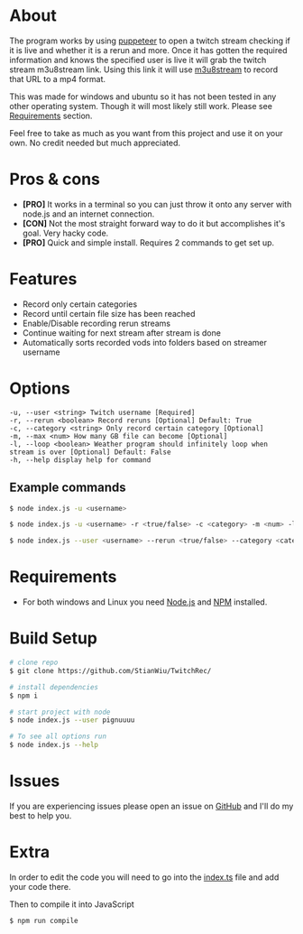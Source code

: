 # About

The program works by using [puppeteer](https://github.com/puppeteer/puppeteer) to open a twitch stream checking if it is live and whether it is a rerun and more. Once it has gotten the required information and knows the specified user is live it will grab the twitch stream m3u8stream link. Using this link it will use [m3u8stream](https://www.npmjs.com/package/m3u8stream) to record that URL to a mp4 format.

This was made for windows and ubuntu so it has not been tested in any other operating system. Though it will most likely still work. Please see [Requirements](#requirements) section.

Feel free to take as much as you want from this project and use it on your own. No credit needed but much appreciated.

# Pros & cons

- **[PRO]** It works in a terminal so you can just throw it onto any server with node.js and an internet connection.
- **[CON]** Not the most straight forward way to do it but accomplishes it's goal. Very hacky code.
- **[PRO]** Quick and simple install. Requires 2 commands to get set up.

# Features

- Record only certain categories
- Record until certain file size has been reached
- Enable/Disable recording rerun streams
- Continue waiting for next stream after stream is done
- Automatically sorts recorded vods into folders based on streamer username

# Options

```
-u, --user <string> Twitch username [Required]
-r, --rerun <boolean> Record reruns [Optional] Default: True
-c, --category <string> Only record certain category [Optional]
-m, --max <num> How many GB file can become [Optional]
-l, --loop <boolean> Weather program should infinitely loop when stream is over [Optional] Default: False
-h, --help display help for command
```

## Example commands

```bash
$ node index.js -u <username>

$ node index.js -u <username> -r <true/false> -c <category> -m <num> -l <true/false>

$ node index.js --user <username> --rerun <true/false> --category <category> --max <num> --loop <true/false>
```

# Requirements

- For both windows and Linux you need [Node.js](https://nodejs.org/) and [NPM](https://nodejs.org/) installed.

# Build Setup

```bash
# clone repo
$ git clone https://github.com/StianWiu/TwitchRec/

# install dependencies
$ npm i

# start project with node
$ node index.js --user pignuuuu

# To see all options run
$ node index.js --help
```

# Issues

If you are experiencing issues please open an issue on [GitHub](https://github.com/StianWiu/TwitchRec/issues) and I'll do my best to help you.

# Extra

In order to edit the code you will need to go into the [index.ts](https://github.com/Pignuuu/twitch-recorder/blob/main/index.ts) file and add your code there.

Then to compile it into JavaScript

```bash
$ npm run compile
```
